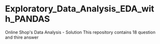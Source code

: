# Exploratory_Data_Analysis_EDA_with_PANDAS
Online Shop's Data Analysis - Solution
This repository contains 18 question and thire answer 
